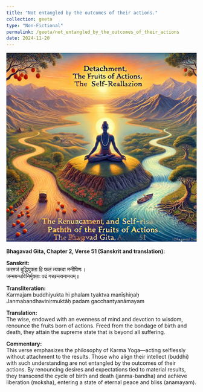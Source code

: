 ```yaml
---
title: "Not entangled by the outcomes of their actions."
collection: geeta
type: "Non-Fictional"
permalink: /geeta/not_entangled_by_the_outcomes_of_their_actions
date: 2024-11-20
---
```


[<img src="../images/shlok_2_51.webp" width="1000" height="500"/>](../images/shlok_2_51.webp)


**Bhagavad Gita, Chapter 2, Verse 51 (Sanskrit and translation):**        

**Sanskrit:**          
करमजं बुद्धियुक्ता हि फलं त्यक्त्वा मनीषिणः।          
जन्मबन्धविनिर्मुक्ताः पदं गच्छन्त्यनामयम्॥           

**Transliteration:**                  
Karmajam buddhiyukta hi phalam tyaktva manīṣhiṇaḥ            
Janmabandhavinirmuktāḥ padam gacchantyanāmayam            

**Translation:**                    
The wise, endowed with an evenness of mind and devotion to wisdom, renounce the fruits born of actions. Freed from the bondage of birth and death, they attain the supreme state that is beyond all suffering.            

**Commentary:**                         
This verse emphasizes the philosophy of Karma Yoga—acting selflessly without attachment to the results. Those who align their intellect (buddhi) with such understanding are not entangled by the outcomes of their actions. By renouncing desires and expectations tied to material results, they transcend the cycle of birth and death (janma-bandha) and achieve liberation (moksha), entering a state of eternal peace and bliss (anamayam).          
